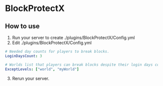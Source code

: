 # BlockProtectX
## How to use
1. Run your server to create ./plugins/BlockProtectX/Config.yml  
2. Edit ./plugins/BlockProtectX/Config.yml  
```Config.yml
# Needed day counts for players to break blocks.
LoginDaysCount: 3

# Worlds list that players can break blocks despite their login days count.
ExceptLevels: ["world", "myWorld"]
```  
3. Rerun your server.